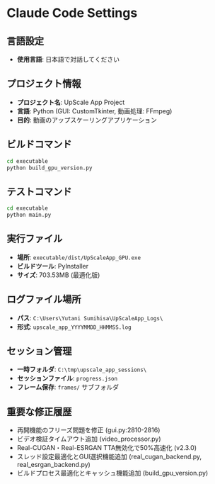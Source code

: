 # Claude Code Settings

## 言語設定
- **使用言語**: 日本語で対話してください

## プロジェクト情報
- **プロジェクト名**: UpScale App Project
- **言語**: Python (GUI: CustomTkinter, 動画処理: FFmpeg)
- **目的**: 動画のアップスケーリングアプリケーション

## ビルドコマンド
```bash
cd executable
python build_gpu_version.py
```

## テストコマンド
```bash
cd executable
python main.py
```

## 実行ファイル
- **場所**: `executable/dist/UpScaleApp_GPU.exe`
- **ビルドツール**: PyInstaller
- **サイズ**: 703.53MB (最適化版)

## ログファイル場所
- **パス**: `C:\Users\Yutani Sumihisa\UpScaleApp_Logs\`
- **形式**: `upscale_app_YYYYMMDD_HHMMSS.log`

## セッション管理
- **一時フォルダ**: `C:\tmp\upscale_app_sessions\`
- **セッションファイル**: `progress.json`
- **フレーム保存**: `frames/` サブフォルダ

## 重要な修正履歴
- 再開機能のフリーズ問題を修正 (gui.py:2810-2816)
- ビデオ検証タイムアウト追加 (video_processor.py)
- Real-CUGAN・Real-ESRGAN TTA無効化で50%高速化 (v2.3.0)
- スレッド設定最適化とGUI選択機能追加 (real_cugan_backend.py, real_esrgan_backend.py)
- ビルドプロセス最適化とキャッシュ機能追加 (build_gpu_version.py)